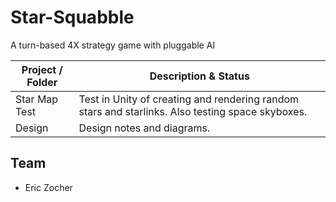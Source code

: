 # Star-Squabble
A turn-based 4X strategy game with pluggable AI

Project / Folder | Description & Status
-----------------|---------------------
Star Map Test | Test in Unity of creating and rendering random stars and starlinks. Also testing space skyboxes.
Design | Design notes and diagrams.

## Team
* Eric Zocher